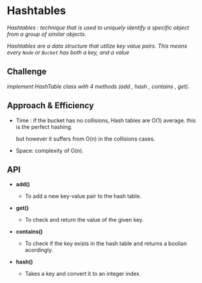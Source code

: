 # Hashtables
*Hashtables : technique that is used to uniquely identify a specific object from a group of similar objects.*

*Hashtables are a data structure that utilize key value pairs. This means every `Node` or `Bucket` has both a key, and a value*


## Challenge
*implement HashTable class with 4 methods (add , hash , contains , get).*

## Approach & Efficiency
* Time : if the bucket has no collisions, Hash tables are O(1) average. this is the perfect hashing.

  but however it suffers from O(n) in the collisions cases.

* Space: complexity of O(n).

## API
* **add()**
    * To add a new key-value pair to the hash table.

* **get()**
    * To check and return the value of the given key.

* **contains()**
    * To check if the key exists in the hash table and returns a boolian acordingly.

* **hash()**
    * Takes a key and convert it to an integer index.